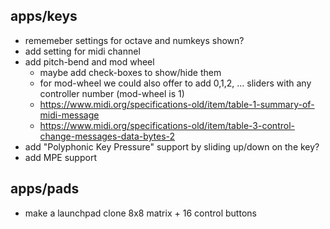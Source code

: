 ## apps/keys

* rememeber settings for octave and numkeys shown?
* add setting for midi channel
* add pitch-bend and mod wheel
  * maybe add check-boxes to show/hide them
  * for mod-wheel we could also offer to add 0,1,2, ... sliders with any controller number (mod-wheel is 1)
  * https://www.midi.org/specifications-old/item/table-1-summary-of-midi-message
  * https://www.midi.org/specifications-old/item/table-3-control-change-messages-data-bytes-2
* add "Polyphonic Key Pressure" support by sliding up/down on the key?
* add MPE support

## apps/pads

* make a launchpad clone 8x8 matrix + 16 control buttons

